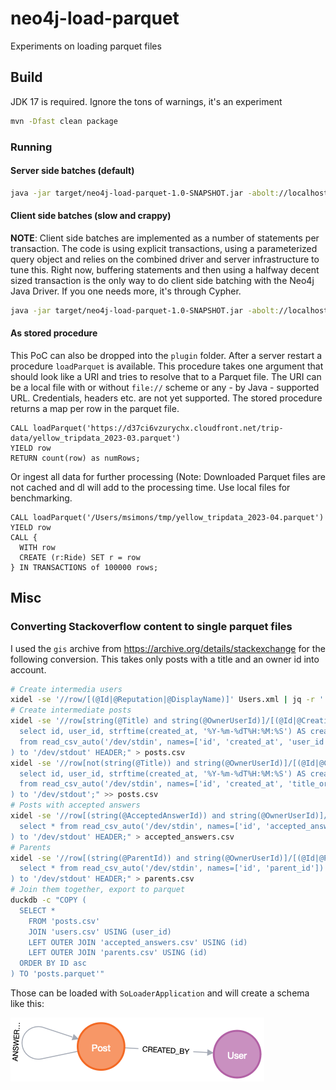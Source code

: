 # neo4j-load-parquet

Experiments on loading parquet files

## Build

JDK 17 is required.
Ignore the tons of warnings, it's an experiment

```bash
mvn -Dfast clean package
```

### Running

#### Server side batches (default)

```bash
java -jar target/neo4j-load-parquet-1.0-SNAPSHOT.jar -abolt://localhost:7687 -uneo4j -pverysecret --label=Test ~/tmp/yellow_tripdata_2023-04.parquet
```

#### Client side batches (slow and crappy)

**NOTE**: Client side batches are implemented as a number of statements per transaction. The code is using explicit transactions, using a parameterized query object and relies on the combined driver and server infrastructure to tune this. Right now, buffering statements and then using a halfway decent sized transaction is the only way to do client side batching with the Neo4j Java Driver. If you one needs more, it's through Cypher.  

```bash
java -jar target/neo4j-load-parquet-1.0-SNAPSHOT.jar -abolt://localhost:7687 -uneo4j -pverysecret --mode=CLIENT_SIDE_BATCHING --batch-size=100 --label=Test2 ~/tmp/yellow_tripdata_2023-04.parquet
```

#### As stored procedure

This PoC can also be dropped into the `plugin` folder.
After a server restart a procedure `loadParquet` is available. 
This procedure takes one argument that should look like a URI and tries to resolve that to a Parquet file.
The URI can be a local file with or without `file://` scheme or any - by Java - supported URL. Credentials, headers etc. are not yet supported.
The stored procedure returns a map per row in the parquet file.

```cypher
CALL loadParquet('https://d37ci6vzurychx.cloudfront.net/trip-data/yellow_tripdata_2023-03.parquet') 
YIELD row 
RETURN count(row) as numRows;
```

Or ingest all data for further processing (Note: Downloaded Parquet files are not cached and dl will add to the processing time. Use local files for benchmarking.

```cypher
CALL loadParquet('/Users/msimons/tmp/yellow_tripdata_2023-04.parquet') 
YIELD row 
CALL {
  WITH row 
  CREATE (r:Ride) SET r = row
} IN TRANSACTIONS of 100000 rows;
```

## Misc

### Converting Stackoverflow content to single parquet files

I used the `gis` archive from https://archive.org/details/stackexchange for the following conversion. This takes only posts with a title and an owner id into account.

```bash
# Create intermedia users
xidel -se '//row/[(@Id|@Reputation|@DisplayName)]' Users.xml | jq -r '. | @tsv' | duckdb -c "copy (select * from read_csv_auto('/dev/stdin', names=['user_id', 'user_reputation', 'user_name'])) to 'users.csv' HEADER;"
# Create intermediate posts
xidel -se '//row[string(@Title) and string(@OwnerUserId)]/[(@Id|@CreationDate|@OwnerUserId|@LastActivityDate|@Title)]' posts.xml | jq -r '. | @tsv' | duckdb -c "copy (
  select id, user_id, strftime(created_at, '%Y-%m-%dT%H:%M:%S') AS created_at, strftime(last_activity_date, '%Y-%m-%dT%H:%M:%S') AS last_activity_date, title_or_excerpt 
  from read_csv_auto('/dev/stdin', names=['id', 'created_at', 'user_id', 'last_activity_date', 'title_or_excerpt'], quote='', escape='')
) to '/dev/stdout' HEADER;" > posts.csv
xidel -se '//row[not(string(@Title)) and string(@OwnerUserId)]/[(@Id|@CreationDate|@Body|@OwnerUserId|@LastActivityDate)]' posts.xml | jq -r '. | @tsv' | duckdb -c "copy (
  select id, user_id, strftime(created_at, '%Y-%m-%dT%H:%M:%S') AS created_at, strftime(last_activity_date, '%Y-%m-%dT%H:%M:%S') AS last_activity_date, substring(title_or_excerpt, 0, 32) as title_or_excerpt 
  from read_csv_auto('/dev/stdin', names=['id', 'created_at', 'title_or_excerpt', 'user_id', 'last_activity_date'], quote='', escape='')
) to '/dev/stdout';" >> posts.csv
# Posts with accepted answers
xidel -se '//row[(string(@AcceptedAnswerId)) and string(@OwnerUserId)]/[(@Id|@AcceptedAnswerId)]' posts.xml | jq -r '. | @tsv' | duckdb -c "copy (
  select * from read_csv_auto('/dev/stdin', names=['id', 'accepted_answer_id'])
) to '/dev/stdout' HEADER;" > accepted_answers.csv
# Parents
xidel -se '//row[(string(@ParentId)) and string(@OwnerUserId)]/[(@Id|@ParentId)]' posts.xml | jq -r '. | @tsv' | duckdb -c "copy (
  select * from read_csv_auto('/dev/stdin', names=['id', 'parent_id'])
) to '/dev/stdout' HEADER;" > parents.csv
# Join them together, export to parquet
duckdb -c "COPY (
  SELECT *
    FROM 'posts.csv'
    JOIN 'users.csv' USING (user_id)
    LEFT OUTER JOIN 'accepted_answers.csv' USING (id) 
    LEFT OUTER JOIN 'parents.csv' USING (id)
  ORDER BY ID asc 
) TO 'posts.parquet'"
```

Those can be loaded with `SoLoaderApplication` and will create a schema like this:

![schema](posts-schema.png)
